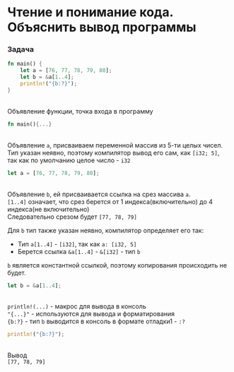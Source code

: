 # Чтение и понимание кода. Объяснить вывод программы

### Задача
```rust
fn main() {
    let a = [76, 77, 78, 79, 80];
    let b = &a[1..4];
    println!("{b:?}");
}
```
\
Объявление функции, точка входа в программу
```rust
fn main(){...}
```
\
Объявление `a`, присваиваем переменной массив из 5-ти целых чисел. Тип указан неявно, поэтому
компилятор вывод его сам, как `[i32; 5]`, так как по умолчанию целое число - `i32`
```rust
let a = [76, 77, 78, 79, 80];
```
\
Объявление `b`, ей присваивается ссылка на срез массива `a`.\
`[1..4]` означает, что срез берется от 1 индекса(включительно) до 4 индекса(не включительно)\
Следовательно срезом будет `[77, 78, 79]`

Для `b` тип также указан неявно, компилятор определяет его так:
- Тип `a[1..4]` - `[i32]`, так как `a: [i32, 5]`
- Берется ссылка `&a[1..4]` - `&[i32]` - тип `b`

`b` является константной ссылкой, поэтому копирования происходить не будет.
```rust
let b = &a[1..4];
```
\
`println!(...)` - макрос для вывода в консоль\
`"{...}"` - используются для вывода и форматирования\
`{b:?}` - тип `b` выводится в консоль в формате отладки1 - `:?`
```rust
println!("{b:?}");
```
\
Вывод\
`[77, 78, 79]`